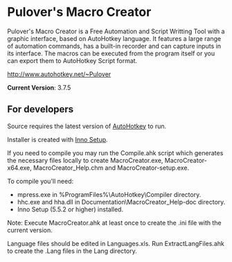 ﻿# Pulover's Macro Creator #

Pulover's Macro Creator is a Free Automation and Script Writting Tool with a graphic interface, based on AutoHotkey language. It features a large range of automation commands, has a built-in recorder and can capture inputs in its interface. The macros can be executed from the program itself or you can export them to AutoHotkey Script format.

http://www.autohotkey.net/~Pulover

**Current Version**: 3.7.5

## For developers ##

Source requires the latest version of [AutoHotkey](http://l.autohotkey.net/) to run.

Installer is created with [Inno Setup](http://www.jrsoftware.org/).

If you need to compile you may run the Compile.ahk script which generates the necessary files locally to create MacroCreator.exe, MacroCreator-x64.exe, MacroCreator_Help.chm and MacroCreator-setup.exe.

To compile you'll need:
* mpress.exe in %ProgramFiles%\AutoHotkey\Compiler directory.
* hhc.exe and hha.dll in Documentation\MacroCreator_Help-doc directory.
* Inno Setup (5.5.2 or higher) installed.

Note: Execute MacroCreator.ahk at least once to create the .ini file with the current version.

Language files should be edited in Languages.xls. Run ExtractLangFiles.ahk to create the .Lang files in the Lang directory.


